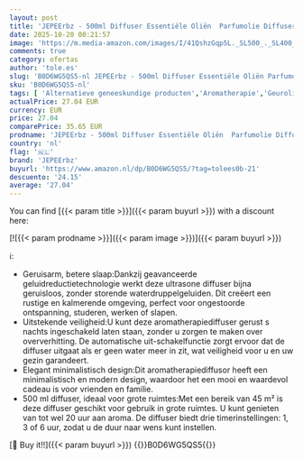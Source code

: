 ```yaml
---
layout: post
title: 'JEPEErbz - 500ml Diffuser Essentiële Oliën  Parfumolie Diffuser  Aroma Diffuser  Groen'
date: 2025-10-20 00:21:57
image: 'https://m.media-amazon.com/images/I/41QshzGqp5L._SL500_._SL400_.jpg'
comments: true
category: ofertas
author: 'tole.es'
slug: 'B0D6WG5QS5-nl JEPEErbz - 500ml Diffuser Essentiële Oliën Parfumolie...'
sku: 'B0D6WG5QS5-nl'
tags: [ 'Alternatieve geneeskundige producten','Aromatherapie','Geuroliediffusers','Gezondheid & persoonlijke verzorging','Medicatie & geneesmiddelen','jepeerbz','🇳🇱', ]
actualPrice: 27.04 EUR
currency: EUR
price: 27.04
comparePrice: 35.65 EUR
prodname: 'JEPEErbz - 500ml Diffuser Essentiële Oliën  Parfumolie Diffuser  Aroma Diffuser  Groen'
country: 'nl'
flag: '🇳🇱'
brand: 'JEPEErbz'
buyurl: 'https://www.amazon.nl/dp/B0D6WG5QS5/?tag=tolees0b-21'
descuento: '24.15'
average: '27.04'
---
```


You can find [{{< param title >}}]({{< param buyurl >}}) with a discount here:

[![{{< param prodname >}}]({{< param image >}})]({{< param buyurl >}})

ℹ️:

- Geruisarm, betere slaap:Dankzij geavanceerde geluidreductietechnologie werkt deze ultrasone diffuser bijna geruisloos, zonder storende waterdruppelgeluiden. Dit creëert een rustige en kalmerende omgeving, perfect voor ongestoorde ontspanning, studeren, werken of slapen.
- Uitstekende veiligheid:U kunt deze aromatherapiediffuser gerust s nachts ingeschakeld laten staan, zonder u zorgen te maken over oververhitting. De automatische uit-schakelfunctie zorgt ervoor dat de diffuser uitgaat als er geen water meer in zit, wat veiligheid voor u en uw gezin garandeert.
- Elegant minimalistisch design:Dit aromatherapiediffusor heeft een minimalistisch en modern design, waardoor het een mooi en waardevol cadeau is voor vrienden en familie.
- 500 ml diffuser, ideaal voor grote ruimtes:Met een bereik van 45 m² is deze diffuser geschikt voor gebruik in grote ruimtes. U kunt genieten van tot wel 20 uur aan aroma. De diffuser biedt drie timerinstellingen: 1, 3 of 6 uur, zodat u de duur naar wens kunt instellen.

[🛒 Buy it!!]({{< param buyurl >}})
{{<world>}}B0D6WG5QS5{{</world>}}

